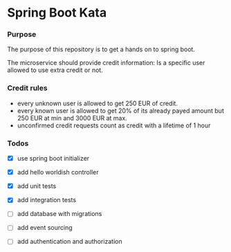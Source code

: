 # Spring Boot Kata
### Purpose

The purpose of this repository is to get a hands on to spring boot.

The microservice should provide credit information: Is a specific user allowed to use extra credit or not.

### Credit rules

* every unknown user is allowed to get 250 EUR of credit.
* every known user is allowed to get 20% of its already payed amount but 250 EUR at min and 3000 EUR at max.
* unconfirmed credit requests count as credit with a lifetime of 1 hour

### Todos
- [x] use spring boot initializer
- [x] add hello worldish controller
- [x] add unit tests
- [x] add integration tests
- [ ] add database with migrations
- [ ] add event sourcing
- [ ] add authentication and authorization

